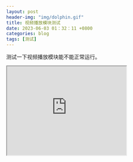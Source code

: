 ```yaml
---
layout: post
header-img: "img/dolphin.gif" 
title: 视频播放模块测试
date: 2023-06-03 01：32：11 +0800
categories: blog
tags: [测试]
---
```


测试一下视频播放模块能不能正常运行。

<iframe height=240 width=320 src="https://streamable.com/2hct7e"></iframe>